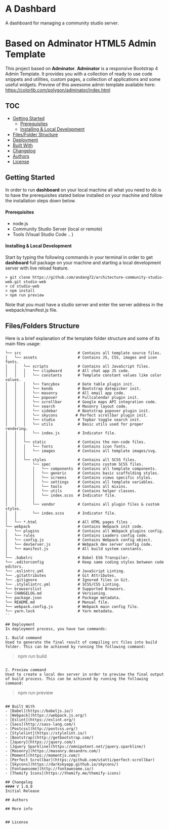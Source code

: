 # A Dashbard
A dashboard for managing a community studio server.

# Based on Adminator HTML5 Admin Template
This project based on **Adminator**.
**Adminator** is a responsive Bootstrap 4 Admin Template. It provides you with a collection of ready to use code snippets and utilities, custom pages, a collection of applications and some useful widgets. Preview of this awesome admin template available here: https://colorlib.com/polygon/adminator/index.html

## TOC
- [Getting Started](#getting-started)
  - [Prerequisites](#prerequisites)
  - [Installing & Local Development](#installing--local-development)
- [Files/Folder Structure](#filesfolders-structure)
- [Deployment](#deployment)
- [Built With](#built-with)
- [Changelog](#changelog)
- [Authors](#authors)
- [License](#license)


## Getting Started
In order to run **dashboard** on your local machine all what you need to do is to have the prerequisites stated below installed on your machine and follow the installation steps down below.

#### Prerequisites
  - node.js
  - Community Studio Server (local or remote)
  - Tools (Visual Studio Code .. )

#### Installing & Local Development
Start by typing the following commands in your terminal in order to get **dashboard** full package on your machine and starting a local development server with live reload feature.

```
> git clone https://github.com/andang72/architecture-community-studio-web.git studio-web
> cd studio-web
> npm install
> npm run preview
```
Note that you must have a studio server and enter the server address in the webpack/manifest.js file.


## Files/Folders Structure
Here is a brief explanation of the template folder structure and some of its main files usage:

```
└── src                         # Contains all template source files.
│   └── assets                  # Contains JS, CSS, images and icon fonts.
│   │   └── scripts             # Contains all JavaScript files. 
│   │   │   └── clipboard       # All chat app JS code.
│   │   │   └── constants       # Template constant values like color values.
│   │   │   └── fancybox        # Date table plugin init.
│   │   │   └── kendo           # Bootstrap datepicker init.
│   │   │   └── masonry         # All email app code.
│   │   │   └── popover         # Fullcalendar plugin init.
│   │   │   └── scrollbar       # Google maps API integration code.
│   │   │   └── search          # Masonry layout code.
│   │   │   └── sidebar         # Bootstrap popover plugin init.
│   │   │   └── skycons        # Perfect scrollbar plugin init.
│   │   │   └── studio          # Topbar toggle search init.
│   │   │   └── utils           # Basic utils used for proper rendering.
│   │   │   └── index.js        # Indicator file.
│   │   │
│   │   └── static              # Contains the non-code files.
│   │   │   └── fonts           # Contains icon fonts.
│   │   │   └── images          # Contains all template images/svg.
│   │   │
│   │   └── styles              # Contains all SCSS files.
│   │       └── spec            # Contains custom SCSS files.
│   │       │   └── components  # Contains all template components.
│   │       │   └── generic     # Contains basic scaffolding styles.
│   │       │   └── screens     # Contains views specific styles.
│   │       │   └── settings    # Contains all template variables.
│   │       │   └── tools       # Contains all mixins.
│   │       │   └── utils       # Contains helper classes.
│   │       │   └── index.scss  # Indicator file.
│   │       │
│   │       └── vendor          # Contains all plugin files & custom styles.
│   │       └── index.scss      # Indicator file.
│   │
│   └── *.html                  # All HTML pages files .
└── webpack                     # Contains Webpack init code.
│   └── plugins                 # Contains all Webpack plugins config.
│   └── rules                   # Contains Loaders config code.
│   └── config.js               # Contains Webpack config object.
│   └── devServer.js            # Webpack dev server config code.
│   └── manifest.js             # All build system constants.
│
└── .babelrc                    # Babel ES6 Transpiler.
└── .editorconfig               # Keep same coding styles between code editors.
└── .eslintrc.yml               # JavaScript Linting.
└── .gitattributes              # Git Attributes.
└── .gitignore                  # Ignored files in Git.
└── .stylelintrc.yml            # SCSS/CSS Linting.
└── browserslist                # Supported Browsers.
└── CHANGELOG.md                # Versioning.
└── package.json                # Package metadata.
└── README.md                   # Manual file.
└── webpack.config.js           # Webpack main config file.
└── yarn.lock                   # Yarn metadata.
``

## Deployment
In deployment process, you have two commands:

1. Build command
Used to generate the final result of compiling src files into build folder. This can be achieved by running the following command:
```
> npm run build
```

2. Preview command
Used to create a local dev server in order to preview the final output of build process. This can be achieved by running the following command:
```
> npm run preview
```

## Built With
- [Babel](https://babeljs.io/)
- [Webpack](https://webpack.js.org/)
- [Eslint](https://eslint.org/)
- [Sass](http://sass-lang.com/)
- [Postcss](http://postcss.org/)
- [Stylelint](https://stylelint.io/)
- [Bootstrap](http://getbootstrap.com/)    
- [Jquery](https://jquery.com/)
- [Jquery Sparkline](https://omnipotent.net/jquery.sparkline/)   
- [Masonry](https://masonry.desandro.com/)
- [Moment](https://momentjs.com/)
- [Perfect Scrollbar](https://github.com/utatti/perfect-scrollbar)
- [Skycons](https://darkskyapp.github.io/skycons/)
- [Fontawesome](http://fontawesome.io/)
- [Themify Icons](https://themify.me/themify-icons)  

## Changelog
#### V 1.0.0
Initial Release

## Authors
 
## More info
 

## License

